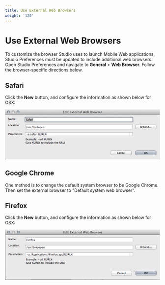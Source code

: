 ```yaml
---
title: Use External Web Browsers
weight: '120'
---
```


# Use External Web Browsers

To customize the browser Studio uses to launch Mobile Web applications, Studio Preferences must be updated to include additional web browsers. Open Studio Preferences and navigate to **General** \> **Web Browser**. Follow the browser-specific directions below.

## Safari

Click the **New** button, and configure the information as shown below for OSX:

![Screen_Shot_2012-06-07_at_2.08.19_PM](./Screen_Shot_2012-06-07_at_2.08.19_PM.png)

## Google Chrome

One method is to change the default system browser to be Google Chrome. Then set the external browser to "Default system web browser".

## Firefox

Click the **New** button, and configure the information as shown below for OSX:

![Screen_Shot_2012-06-07_at_2.10.48_PM](./Screen_Shot_2012-06-07_at_2.10.48_PM.png)
